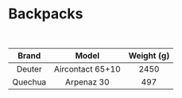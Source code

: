 # Backpacks

<br>

|  Brand  |      Model       | Weight (g) |
| :-----: | :--------------: | :--------: |
| Deuter  | Aircontact 65+10 |    2450    |
| Quechua |    Arpenaz 30    |    497     |
